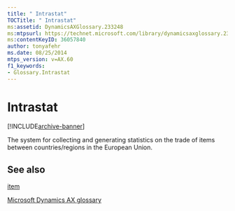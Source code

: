 ```yaml
---
title: " Intrastat"
TOCTitle: " Intrastat"
ms:assetid: DynamicsAXGlossary.233248
ms:mtpsurl: https://technet.microsoft.com/library/dynamicsaxglossary.233248(v=AX.60)
ms:contentKeyID: 36057840
author: tonyafehr
ms.date: 08/25/2014
mtps_version: v=AX.60
f1_keywords:
- Glossary.Intrastat
---
```


# Intrastat


[!INCLUDE[archive-banner](includes/archive-banner.md)]

The system for collecting and generating statistics on the trade of items between countries/regions in the European Union.

## See also

[item](item.md)

[Microsoft Dynamics AX glossary](glossary/microsoft-dynamics-ax-glossary.md)

  


